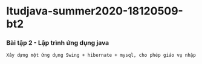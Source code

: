 # ltudjava-summer2020-18120509-bt2
### Bài tập 2 - Lập trình ứng dụng java
```sh
Xây dựng một ứng dụng Swing + hibernate + mysql, cho phép giáo vụ nhập điểm và sinh viên xem điểm các môn học
```
